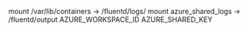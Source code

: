 mount /var/lib/containers -> /fluentd/logs/
mount azure_shared_logs     -> /fluentd/output
AZURE_WORKSPACE_ID
AZURE_SHARED_KEY
